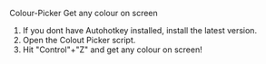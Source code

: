 Colour-Picker
Get any colour on screen

1. If you dont have Autohotkey installed, install the latest version.
2. Open the Colout Picker script.
3. Hit "Control"+"Z" and get any colour on screen!
